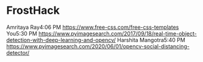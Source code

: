 # FrostHack

Amritaya Ray4:06 PM
https://www.free-css.com/free-css-templates
You5:30 PM
https://www.pyimagesearch.com/2017/09/18/real-time-object-detection-with-deep-learning-and-opencv/
Harshita Mangotra5:40 PM
https://www.pyimagesearch.com/2020/06/01/opencv-social-distancing-detector/
